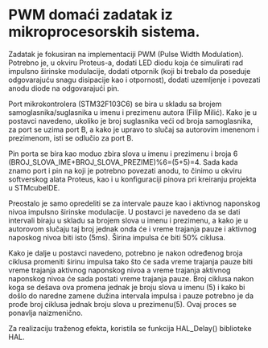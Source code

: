# PWM domaći zadatak iz mikroprocesorskih sistema. 

Zadatak je fokusiran na implementaciji PWM (Pulse Width Modulation). Potrebno je, u okviru Proteus-a, dodati LED diodu koja će simulirati rad impulsno širinske modulacije, dodati otpornik (koji bi trebalo da poseduje odgovarajuću snagu disipacije kao i otpornost), dodati uzemljenje i povezati anodu diode na odgovarajući pin.

Port mikrokontrolera (STM32F103C6) se bira u skladu sa brojem samoglasnika/suglasnika u imenu i prezimenu autora (Filip Milić). Kako je u postavci navedeno, ukoliko je broj suglasnika veći od broja samoglasnika, za port se uzima port B, a kako je upravo to slučaj sa autorovim imenenom i prezimenom, isti se odlučio za port B.

Pin porta se bira kao moduo zbira slova u imenu i prezimenu i broja 6 (BROJ_SLOVA_IME+BROJ_SLOVA_PREZIME)%6=(5+5)=4. Sada kada znamo port i pin na koji je potrebno povezati anodu, to činimo u okviru softverskog alata Proteus, kao i u konfiguraciji pinova pri kreiranju projekta u STMcubeIDE.

Preostalo je samo opredeliti se za intervale pauze kao i aktivnog naponskog nivoa impulsno širinske modulacije. U postavci je navedeno da se dati intervali biraju u skladu sa brojem slova u imenu i prezimenu, a kako je u autorovom slučaju taj broj jednak onda će i vreme trajanja pauze i aktivnog naposkog nivoa biti isto (5ms).
Širina impulsa će biti 50% ciklusa.

Kako je dalje u postavci navedeno, potrebno je nakon određenog broja ciklusa promeniti širinu impulsa tako što će sada vreme trajanja pauze biti vreme trajanja aktivnog naponskog nivoa a vreme trajanja aktivnog naponskog nivoa će sada postati vreme trajanja pauze. Broj ciklusa nakon koga se dešava ova promena jednak je broju slova u imenu (5) i kako bi došlo do naredne zamene dužina intervala impulsa i pauze potrebno je da prođe broj ciklusa jednak broju slova u prezimenu(5). Ovaj proces se ponavlja naizmenično.

Za realizaciju traženog efekta, koristila se funkcija HAL_Delay() biblioteke HAL. 
